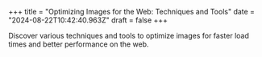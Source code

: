 +++
title = "Optimizing Images for the Web: Techniques and Tools"
date = "2024-08-22T10:42:40.963Z"
draft = false
+++

  Discover various techniques and tools to optimize images for faster load times and better performance on the web.
        